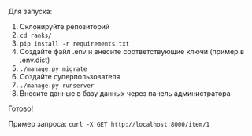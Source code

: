 Для запуска:

1. Склонируйте репозиторий
2. ```cd ranks/```
3. ```pip install -r requirements.txt```
4. Создайте файл .env и внесите соответствующие ключи (пример в .env.dist)
5. ```./manage.py migrate```
6. Создайте суперпользователя
6. ```./manage.py runserver```
7. Внесите данные в базу данных через панель администратора

Готово!

Пример запроса: ```curl -X GET http://localhost:8000/item/1```
